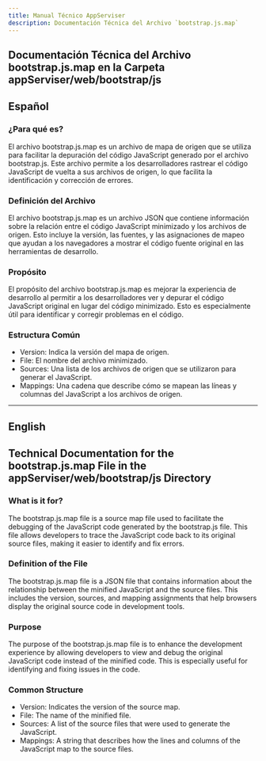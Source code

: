 ```yaml
---
title: Manual Técnico AppServiser
description: Documentación Técnica del Archivo `bootstrap.js.map`
---
```


## Documentación Técnica del Archivo bootstrap.js.map en la Carpeta appServiser/web/bootstrap/js

## Español

### ¿Para qué es?
El archivo bootstrap.js.map es un archivo de mapa de origen que se utiliza para facilitar la depuración del código JavaScript generado por el archivo bootstrap.js. Este archivo permite a los desarrolladores rastrear el código JavaScript de vuelta a sus archivos de origen, lo que facilita la identificación y corrección de errores.

### Definición del Archivo
El archivo bootstrap.js.map es un archivo JSON que contiene información sobre la relación entre el código JavaScript minimizado y los archivos de origen. Esto incluye la versión, las fuentes, y las asignaciones de mapeo que ayudan a los navegadores a mostrar el código fuente original en las herramientas de desarrollo.

### Propósito
El propósito del archivo bootstrap.js.map es mejorar la experiencia de desarrollo al permitir a los desarrolladores ver y depurar el código JavaScript original en lugar del código minimizado. Esto es especialmente útil para identificar y corregir problemas en el código.

### Estructura Común
- Version: Indica la versión del mapa de origen.
- File: El nombre del archivo minimizado.
- Sources: Una lista de los archivos de origen que se utilizaron para generar el JavaScript.
- Mappings: Una cadena que describe cómo se mapean las líneas y columnas del JavaScript a los archivos de origen.

---

## English

## Technical Documentation for the bootstrap.js.map File in the appServiser/web/bootstrap/js Directory

### What is it for?
The bootstrap.js.map file is a source map file used to facilitate the debugging of the JavaScript code generated by the bootstrap.js file. This file allows developers to trace the JavaScript code back to its original source files, making it easier to identify and fix errors.

### Definition of the File
The bootstrap.js.map file is a JSON file that contains information about the relationship between the minified JavaScript and the source files. This includes the version, sources, and mapping assignments that help browsers display the original source code in development tools.

### Purpose
The purpose of the bootstrap.js.map file is to enhance the development experience by allowing developers to view and debug the original JavaScript code instead of the minified code. This is especially useful for identifying and fixing issues in the code.

### Common Structure
- Version: Indicates the version of the source map.
- File: The name of the minified file.
- Sources: A list of the source files that were used to generate the JavaScript.
- Mappings: A string that describes how the lines and columns of the JavaScript map to the source files.

